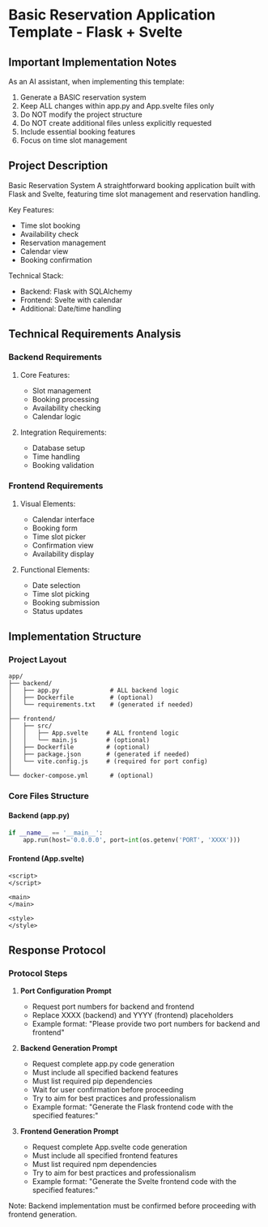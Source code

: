 # Basic Reservation Application Template - Flask + Svelte

## Important Implementation Notes

As an AI assistant, when implementing this template:
1. Generate a BASIC reservation system
2. Keep ALL changes within app.py and App.svelte files only
3. Do NOT modify the project structure
4. Do NOT create additional files unless explicitly requested
5. Include essential booking features
6. Focus on time slot management

## Project Description

Basic Reservation System
A straightforward booking application built with Flask and Svelte, featuring time slot management and reservation handling.

Key Features:
- Time slot booking
- Availability check
- Reservation management
- Calendar view
- Booking confirmation

Technical Stack:
- Backend: Flask with SQLAlchemy
- Frontend: Svelte with calendar
- Additional: Date/time handling

## Technical Requirements Analysis

### Backend Requirements
1. Core Features:
   - Slot management
   - Booking processing
   - Availability checking
   - Calendar logic

2. Integration Requirements:
   - Database setup
   - Time handling
   - Booking validation

### Frontend Requirements
1. Visual Elements:
   - Calendar interface
   - Booking form
   - Time slot picker
   - Confirmation view
   - Availability display

2. Functional Elements:
   - Date selection
   - Time slot picking
   - Booking submission
   - Status updates

## Implementation Structure

### Project Layout
```plaintext
app/
├── backend/
│   ├── app.py              # ALL backend logic
│   ├── Dockerfile          # (optional)
│   └── requirements.txt    # (generated if needed)
│
├── frontend/
│   ├── src/
│   │   ├── App.svelte     # ALL frontend logic
│   │   └── main.js        # (optional)
│   ├── Dockerfile         # (optional)
│   ├── package.json       # (generated if needed)
│   └── vite.config.js     # (required for port config)
│
└── docker-compose.yml      # (optional)
```

### Core Files Structure

#### Backend (app.py)
```python
if __name__ == '__main__':
    app.run(host='0.0.0.0', port=int(os.getenv('PORT', 'XXXX')))
```

#### Frontend (App.svelte)
```svelte
<script>
</script>

<main>
</main>

<style>
</style>
```

## Response Protocol

### Protocol Steps

1. **Port Configuration Prompt**
   - Request port numbers for backend and frontend
   - Replace XXXX (backend) and YYYY (frontend) placeholders
   - Example format: "Please provide two port numbers for backend and frontend"

2. **Backend Generation Prompt**
   - Request complete app.py code generation
   - Must include all specified backend features
   - Must list required pip dependencies
   - Wait for user confirmation before proceeding
   - Try to aim for best practices and professionalism
   - Example format: "Generate the Flask frontend code with the specified features:"

3. **Frontend Generation Prompt**
   - Request complete App.svelte code generation
   - Must include all specified frontend features
   - Must list required npm dependencies
   - Try to aim for best practices and professionalism
   - Example format: "Generate the Svelte frontend code with the specified features:"

Note: Backend implementation must be confirmed before proceeding with frontend generation.